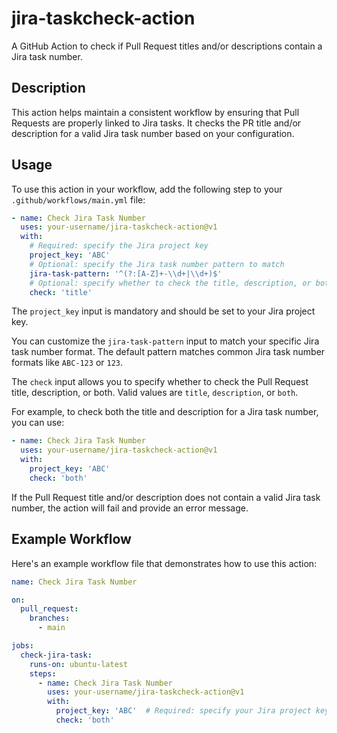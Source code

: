 # jira-taskcheck-action

A GitHub Action to check if Pull Request titles and/or descriptions contain a Jira task number.

## Description

This action helps maintain a consistent workflow by ensuring that Pull Requests are properly linked to Jira tasks. It checks the PR title and/or description for a valid Jira task number based on your configuration.

## Usage

To use this action in your workflow, add the following step to your `.github/workflows/main.yml` file:

```yaml
- name: Check Jira Task Number
  uses: your-username/jira-taskcheck-action@v1
  with:
    # Required: specify the Jira project key
    project_key: 'ABC'
    # Optional: specify the Jira task number pattern to match
    jira-task-pattern: '^(?:[A-Z]+-\\d+|\\d+)$'
    # Optional: specify whether to check the title, description, or both
    check: 'title'
```

The `project_key` input is mandatory and should be set to your Jira project key.

You can customize the `jira-task-pattern` input to match your specific Jira task number format. The default pattern matches common Jira task number formats like `ABC-123` or `123`.

The `check` input allows you to specify whether to check the Pull Request title, description, or both. Valid values are `title`, `description`, or `both`.

For example, to check both the title and description for a Jira task number, you can use:

```yaml
- name: Check Jira Task Number
  uses: your-username/jira-taskcheck-action@v1
  with:
    project_key: 'ABC'
    check: 'both'
```

If the Pull Request title and/or description does not contain a valid Jira task number, the action will fail and provide an error message.

## Example Workflow

Here's an example workflow file that demonstrates how to use this action:
```yaml
name: Check Jira Task Number

on:
  pull_request:
    branches:
      - main

jobs:
  check-jira-task:
    runs-on: ubuntu-latest
    steps:
      - name: Check Jira Task Number
        uses: your-username/jira-taskcheck-action@v1
        with:
          project_key: 'ABC'  # Required: specify your Jira project key
          check: 'both'
```